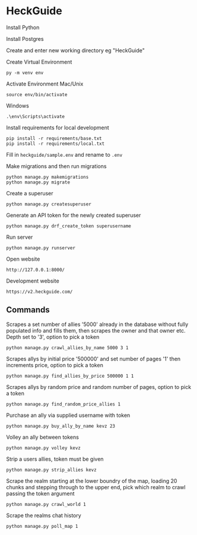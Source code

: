 # HeckGuide

Install Python

Install Postgres

Create and enter new working directory eg "HeckGuide"

Create Virtual Environment 
```
py -m venv env
```
Activate Environment
Mac/Unix
```
source env/bin/activate
```
Windows
```
.\env\Scripts\activate
```

Install requirements for local development
```
pip install -r requirements/base.txt
pip install -r requirements/local.txt
```

Fill in ```heckguide/sample.env``` and rename to ```.env```

Make migrations and then run migrations
```
python manage.py makemigrations
python manage.py migrate
```

Create a superuser
```
python manage.py createsuperuser
```

Generate an API token for the newly created superuser
```
python manage.py drf_create_token superusername
```

Run server
```
python manage.py runserver
```

Open website
```
http://127.0.0.1:8000/
```
Development website
```
https://v2.heckguide.com/
```
## Commands 
Scrapes a set number of allies '5000' already in the database without fully populated info and fills them, then scrapes the owner and that owner etc. Depth set to '3', option to pick a token
```
python manage.py crawl_allies_by_name 5000 3 1
```
Scrapes allys by initial price '500000' and set number of pages '1' then increments price, option to pick a token
```
python manage.py find_allies_by_price 500000 1 1
```
Scrapes allys by random price and random number of pages, option to pick a token
```
python manage.py find_random_price_allies 1
```
Purchase an ally via supplied username with token
```
python manage.py buy_ally_by_name kevz 23
```
Volley an ally between tokens
```
python manage.py volley kevz
```
Strip a users allies, token must be given
```
python manage.py strip_allies kevz
```
Scrape the realm starting at the lower boundry of the map, loading 20 chunks and stepping through to the upper end, pick which realm to crawl passing the token argument
```
python manage.py crawl_world 1
```
Scrape the realms chat history
```
python manage.py poll_map 1
```